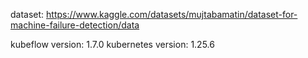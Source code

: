 dataset: https://www.kaggle.com/datasets/mujtabamatin/dataset-for-machine-failure-detection/data

kubeflow version: 1.7.0
kubernetes version: 1.25.6